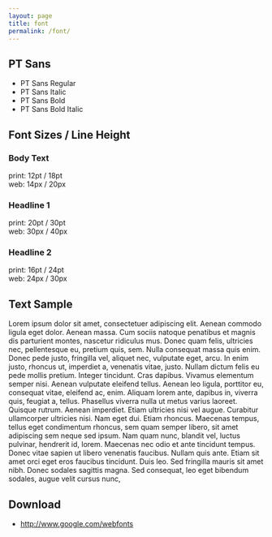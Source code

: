 ```yaml
---
layout: page
title: font
permalink: /font/
---
```


<h2>PT Sans</h2>

<ul>
<li>PT Sans Regular</li>
<li>PT Sans Italic </li>
<li>PT Sans Bold</li>
<li>PT Sans Bold Italic</li>
</ul>

<h2>Font Sizes / Line Height</h2>

<h3>Body Text</h3>

<p>print: 12pt / 18pt<br />
web: 14px / 20px</p>

<h3>Headline 1</h3>

<p>print: 20pt / 30pt<br />
web: 30px / 40px</p>

<h3>Headline 2</h3>

<p>print: 16pt / 24pt<br />
web: 24px / 30px</p>

<h2>Text Sample</h2>

<p>Lorem ipsum dolor sit amet, consectetuer adipiscing elit. Aenean commodo ligula eget dolor. Aenean massa. Cum sociis natoque penatibus et magnis dis parturient montes, nascetur ridiculus mus. Donec quam felis, ultricies nec, pellentesque eu, pretium quis, sem. Nulla consequat massa quis enim. Donec pede justo, fringilla vel, aliquet nec, vulputate eget, arcu. In enim justo, rhoncus ut, imperdiet a, venenatis vitae, justo. Nullam dictum felis eu pede mollis pretium. Integer tincidunt. Cras dapibus. Vivamus elementum semper nisi. Aenean vulputate eleifend tellus. Aenean leo ligula, porttitor eu, consequat vitae, eleifend ac, enim. Aliquam lorem ante, dapibus in, viverra quis, feugiat a, tellus. Phasellus viverra nulla ut metus varius laoreet. Quisque rutrum. Aenean imperdiet. Etiam ultricies nisi vel augue. Curabitur ullamcorper ultricies nisi. Nam eget dui. Etiam rhoncus. Maecenas tempus, tellus eget condimentum rhoncus, sem quam semper libero, sit amet adipiscing sem neque sed ipsum. Nam quam nunc, blandit vel, luctus pulvinar, hendrerit id, lorem. Maecenas nec odio et ante tincidunt tempus. Donec vitae sapien ut libero venenatis faucibus. Nullam quis ante. Etiam sit amet orci eget eros faucibus tincidunt. Duis leo. Sed fringilla mauris sit amet nibh. Donec sodales sagittis magna. Sed consequat, leo eget bibendum sodales, augue velit cursus nunc,</p>

<h2>Download</h2>

<ul>
<li><a href="http://www.google.com/webfonts">http://www.google.com/webfonts</a></li>
</ul>
